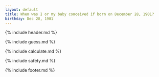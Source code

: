 ```yaml
---
layout: default
title: When was I or my baby conceived if born on December 28, 1901?
birthday: Dec 28, 1901
---
```


{% include header.md %}

{% include guess.md %}

{% include calculate.md %}

{% include safety.md %}

{% include footer.md %}



